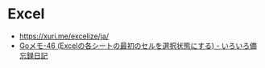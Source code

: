 # Excel
- https://xuri.me/excelize/ja/
- [Goメモ-46 (Excelの各シートの最初のセルを選択状態にする) - いろいろ備忘録日記](https://devlights.hatenablog.com/entry/2020/02/09/203245)
